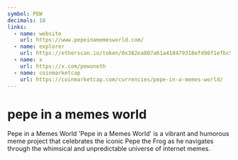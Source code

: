 ```yaml
---
symbol: PEW
decimals: 18
links:
  - name: website
    url: https://www.pepeinamemesworld.com/
  - name: explorer
    url: https://etherscan.io/token/0x382ea807a61a418479318efd96f1efbc5c1f2c21
  - name: x
    url: https://x.com/pewoneth
  - name: coinmarketcap
    url: https://coinmarketcap.com/currencies/pepe-in-a-memes-world/
---
```


# pepe in a memes world

Pepe in a Memes World 'Pepe in a Memes World' is a vibrant and humorous meme project that celebrates the iconic Pepe the Frog as he navigates through the whimsical and unpredictable universe of internet memes.
